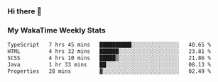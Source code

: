 ### Hi there 👋

<!--
**royschrauwen/royschrauwen** is a ✨ _special_ ✨ repository because its `README.md` (this file) appears on your GitHub profile.

Here are some ideas to get you started:

- 🔭 I’m currently working on ...
- 🌱 I’m currently learning ...
- 👯 I’m looking to collaborate on ...
- 🤔 I’m looking for help with ...
- 💬 Ask me about ...
- 📫 How to reach me: ...
- 😄 Pronouns: ...
- ⚡ Fun fact: ...
-->


### My WakaTime Weekly Stats
<!--START_SECTION:waka-->

```txt
TypeScript   7 hrs 45 mins   ██████████░░░░░░░░░░░░░░░   40.65 %
HTML         4 hrs 32 mins   ██████░░░░░░░░░░░░░░░░░░░   23.81 %
SCSS         4 hrs 10 mins   █████▒░░░░░░░░░░░░░░░░░░░   21.86 %
Java         1 hr 33 mins    ██░░░░░░░░░░░░░░░░░░░░░░░   08.13 %
Properties   28 mins         ▓░░░░░░░░░░░░░░░░░░░░░░░░   02.49 %
```

<!--END_SECTION:waka-->

